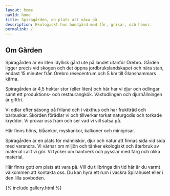 ```yaml
---
layout: home
navId: home
title: Spiragården, en plats att växa på
description: Ekologiskt hus bondgård med får, grisar, och hönor.
permalink: /
---
```


## Om Gården

Spiragården är en liten idyllisk gård ute på landet utanför Örebro. Gården ligger precis vid skogen och det öppna jordbrukslandskapet och nära stan, endast 15 minuter från Örebro resecentrum och 5 km till Glanshammars kärna.

Spiragården är 4,5 hektar stor (eller liten) och här har vi djur och odlingar samt ett produktions- och restaurangkök. Växtodlingen och djurhållningen är giftfri.

Vi odlar efter säsong på friland och i växthus och har fruktträd och bärbuskar. Skörden förädlar vi och tillverkar torkat naturgodis och torkade kryddor. Vi provar oss fram och ser vad vi vill satsa på.

Här finns höns, blåankor, myskankor, kalkoner och minigrisar.

Spiragården är en plats för människor, djur och natur att finnas sida vid sida med varandra. Vi värnar om miljön och tänker ekologiskt och återbruk av material i allt vi gör. Vi tycker om hantverk och pysslar med färg och olika material.

Här finns gott om plats att vara på. Vill du tillbringa din tid här är du varmt välkommen att kontakta oss. Du kan hyra ett rum i vackra Spirahuset eller i den lilla sovboden.



{% include gallery.html %}
